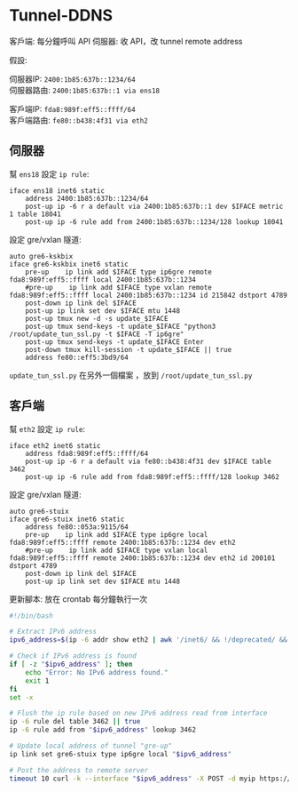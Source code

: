# Tunnel-DDNS

客戶端: 每分鐘呼叫 API
伺服器: 收 API，改 tunnel remote address

假設:

伺服器IP: `2400:1b85:637b::1234/64`  
伺服器路由: `2400:1b85:637b::1 via ens18`

客戶端IP: `fda8:989f:eff5::ffff/64`  
客戶端路由: `fe80::b438:4f31 via eth2`

## 伺服器

幫 `ens18` 設定 `ip rule`:
```ifupdown
iface ens18 inet6 static
    address 2400:1b85:637b::1234/64
    post-up ip -6 r a default via 2400:1b85:637b::1 dev $IFACE metric 1 table 18041
    post-up ip -6 rule add from 2400:1b85:637b::1234/128 lookup 18041
```

設定 gre/vxlan 隧道:

```ifupdown
auto gre6-kskbix
iface gre6-kskbix inet6 static
    pre-up    ip link add $IFACE type ip6gre remote fda8:989f:eff5::ffff local 2400:1b85:637b::1234
    #pre-up    ip link add $IFACE type vxlan remote fda8:989f:eff5::ffff local 2400:1b85:637b::1234 id 215842 dstport 4789
    post-down ip link del $IFACE
    post-up ip link set dev $IFACE mtu 1448
    post-up tmux new -d -s update_$IFACE
    post-up tmux send-keys -t update_$IFACE "python3 /root/update_tun_ssl.py -t $IFACE -T ip6gre"
    post-up tmux send-keys -t update_$IFACE Enter
    post-down tmux kill-session -t update_$IFACE || true
    address fe80::eff5:3bd9/64
```

`update_tun_ssl.py` 在另外一個檔案 ，放到 `/root/update_tun_ssl.py`

## 客戶端

幫 `eth2` 設定 `ip rule`:
```ifupdown
iface eth2 inet6 static
    address fda8:989f:eff5::ffff/64
    post-up ip -6 r a default via fe80::b438:4f31 dev $IFACE table 3462
    post-up ip -6 rule add from fda8:989f:eff5::ffff/128 lookup 3462
```

設定 gre/vxlan 隧道:

```ifupdown
auto gre6-stuix
iface gre6-stuix inet6 static
    address fe80::053a:9115/64
    pre-up    ip link add $IFACE type ip6gre local fda8:989f:eff5::ffff remote 2400:1b85:637b::1234 dev eth2
    #pre-up    ip link add $IFACE type vxlan local fda8:989f:eff5::ffff remote 2400:1b85:637b::1234 dev eth2 id 200101 dstport 4789
    post-down ip link del $IFACE
    post-up ip link set dev $IFACE mtu 1448
```


更新腳本:
放在 crontab 每分鐘執行一次

```bash
#!/bin/bash

# Extract IPv6 address
ipv6_address=$(ip -6 addr show eth2 | awk '/inet6/ && !/deprecated/ && !/fe80/ {print $2}' | cut -d'/' -f1)

# Check if IPv6 address is found
if [ -z "$ipv6_address" ]; then
    echo "Error: No IPv6 address found."
    exit 1
fi
set -x

# Flush the ip rule based on new IPv6 address read from interface
ip -6 rule del table 3462 || true
ip -6 rule add from "$ipv6_address" lookup 3462

# Update local address of tunnel "gre-up"
ip link set gre6-stuix type ip6gre local "$ipv6_address"

# Post the address to remote server
timeout 10 curl -k --interface "$ipv6_address" -X POST -d myip https://admin:password@[2400:1b85:637b::1234]:16581/update_endpoint_ip
```
